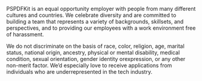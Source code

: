 PSPDFKit is an equal opportunity employer with people from many different cultures and countries. We celebrate diversity and are committed to building a team that represents a variety of backgrounds, skillsets, and perspectives, and to providing our employees with a work environment free of harassment.

We do not discriminate on the basis of race, color, religion, age, marital status, national origin, ancestry, physical or mental disability, medical​​​ condition, sexual orientation, gender identity or ​expression, or any other non-merit factor. We’d especially love to receive applications from individuals who are underrepresented in the tech industry.
